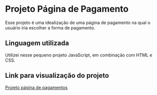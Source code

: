 # Projeto Página de Pagamento
Esse projeto é uma idealização de uma página de pagamento na qual o usuário iria escolher a forma de pagamento.

## Linguagem utilizada
Utilizei nesse pequeno projeto JavaScript, em combinação com HTML e CSS.

## Link para visualização do projeto
[Projeto página de pagamentos](projeto-pag-opcoes.surge.sh)
